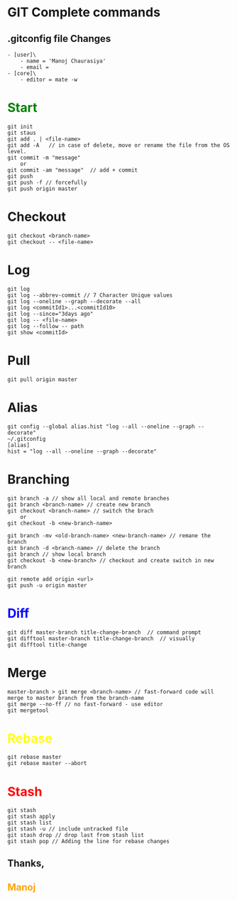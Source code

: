 # GIT Complete commands

## .gitconfig file Changes

```
- [user]\
    - name = 'Manoj Chaurasiya'
    - email =
- [core]\
    - editor = mate -w
```

# <span style="color:green">Start</span>

```
git init
git staus
git add . | <file-name>
git add -A   // in case of delete, move or rename the file from the OS level.
git commit -m "message"
    or
git commit -am "message"  // add + commit
git push
git push -f // forcefully
git push origin master
```

# Checkout

```
git checkout <branch-name>
git checkout -- <file-name>
```

# Log

```
git log
git log --abbrev-commit // 7 Character Unique values
git log --oneline --graph --decorate --all
git log <commitId1>...<commitId10>
git log --since="3days ago"
git log -- <file-name>
git log --follow -- path
git show <commitId>
```

# Pull

```
git pull origin master
```

# Alias

```
git config --global alias.hist "log --all --oneline --graph --decorate"
~/.gitconfig
[alias]
hist = "log --all --oneline --graph --decorate"
```

# Branching

```
git branch -a // show all local and remote branches
git branch <branch-name> // create new branch
git checkout <branch-name> // switch the brach
    or
git checkout -b <new-branch-name>

git branch -mv <old-branch-name> <new-branch-name> // remane the branch
git branch -d <branch-name> // delete the branch
git branch // show local branch
git checkout -b <new-branch> // checkout and create switch in new branch

git remote add origin <url>
git push -u origin master
```

# <span style="color:blue">Diff</span>

```
git diff master-branch title-change-branch  // command prompt
git difftool master-branch title-change-branch  // visually
git difftool title-change
```

# Merge

```
master-branch > git merge <branch-name> // fast-forward code will merge to master branch from the branch-name
git merge --no-ff // no fast-forward - use editor
git mergetool
```

# <span style="color:yellow">Rebase</span>

```
git rebase master
git rebase master --abort
```

# <span style="color:red">Stash</span>

```
git stash
git stash apply
git stash list
git stash -u // include untracked file
git stash drop // drop last from stash list
git stash pop // Adding the line for rebase changes
```

## Thanks,

## <span style="color:orange"> Manoj </span>
